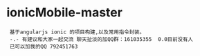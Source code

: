# ionicMobile-master
     基于angularjs ionic 的项目构建,以及常用指令封装。
     -.- 有建议和大家一起交流 聊天扯淡的加QQ群：161035355  0.0目前没有人
     已可以加我的QQ 792451763

